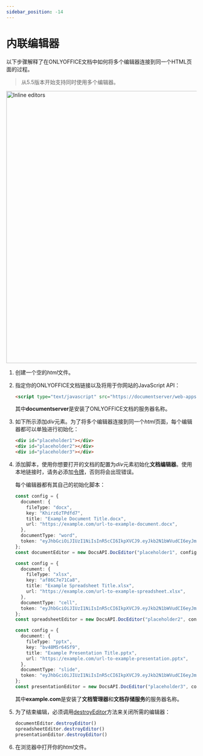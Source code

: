 ```yaml
---
sidebar_position: -14
---
```


# 内联编辑器

以下步骤解释了在ONLYOFFICE文档中如何将多个编辑器连接到同一个HTML页面的过程。

> 从5.5版本开始支持同时使用多个编辑器。

<img alt="Inline editors" src="/assets/images/editor/inlineEditors.png" width="720px" />

1. 创建一个空的*html*文件。

2. 指定你的ONLYOFFICE文档链接以及将用于你网站的JavaScript API：

   ``` html
   <script type="text/javascript" src="https://documentserver/web-apps/apps/api/documents/api.js"></script>
   ```

   其中**documentserver**是安装了ONLYOFFICE文档的服务器名称。

3. 如下所示添加*div*元素。为了将多个编辑器连接到同一个*html*页面，每个编辑器都可以单独进行初始化：

   ``` html
   <div id="placeholder1"></div>
   <div id="placeholder2"></div>
   <div id="placeholder3"></div>
   ```

4. 添加脚本，使用你想要打开的文档的配置为*div*元素初始化**文档编辑器**。使用本地链接时，请务必添加[令牌](./security.md)，否则将会出现错误。

   每个编辑器都有其自己的初始化脚本：

   ``` ts
   const config = {
     document: {
       fileType: "docx",
       key: "Khirz6zTPdfd7",
       title: "Example Document Title.docx",
       url: "https://example.com/url-to-example-document.docx",
     },
     documentType: "word",
     token: "eyJhbGciOiJIUzI1NiIsInR5cCI6IkpXVCJ9.eyJkb2N1bWVudCI6eyJmaWxlVHlwZSI6ImRvY3giLCJrZXkiOiJLaGlyejZ6VFBkZmQ3IiwidGl0bGUiOiJFeGFtcGxlIERvY3VtZW50IFRpdGxlLmRvY3giLCJ1cmwiOiJodHRwczovL2V4YW1wbGUuY29tL3VybC10by1leGFtcGxlLWRvY3VtZW50LmRvY3gifSwiZG9jdW1lbnRUeXBlIjoid29yZCJ9.7IpEJxdOvBQ0kJ8l6ZegIV4tX5vsPbZZCDDVmcFROXc",
   };
   const documentEditor = new DocsAPI.DocEditor("placeholder1", config);

   const config = {
     document: {
       fileType: "xlsx",
       key: "af86C7e71Ca8",
       title: "Example Spreadsheet Title.xlsx",
       url: "https://example.com/url-to-example-spreadsheet.xlsx",
     },
     documentType: "cell",
     token: "eyJhbGciOiJIUzI1NiIsInR5cCI6IkpXVCJ9.eyJkb2N1bWVudCI6eyJmaWxlVHlwZSI6Inhsc3giLCJrZXkiOiJhZjg2QzdlNzFDYTgiLCJ0aXRsZSI6IkV4YW1wbGUgU3ByZWFkc2hlZXQgVGl0bGUueGxzeCIsInVybCI6Imh0dHBzOi8vZXhhbXBsZS5jb20vdXJsLXRvLWV4YW1wbGUtc3ByZWFkc2hlZXQueGxzeCJ9LCJkb2N1bWVudFR5cGUiOiJjZWxsIn0.8CklPIjYSEkgM7swGAC7-85ICcq_42be3WTWNOuvhlg",
   };
   const spreadsheetEditor = new DocsAPI.DocEditor("placeholder2", config);

   const config = {
     document: {
       fileType: "pptx",
       key: "bv48M5r64Sf9",
       title: "Example Presentation Title.pptx",
       url: "https://example.com/url-to-example-presentation.pptx",
     },
     documentType: "slide",
     token: "eyJhbGciOiJIUzI1NiIsInR5cCI6IkpXVCJ9.eyJkb2N1bWVudCI6eyJmaWxlVHlwZSI6InBwdHgiLCJrZXkiOiJidjQ4TTVyNjRTZjkiLCJ0aXRsZSI6IkV4YW1wbGUgUHJlc2VudGF0aW9uIFRpdGxlLnBwdHgiLCJ1cmwiOiJodHRwczovL2V4YW1wbGUuY29tL3VybC10by1leGFtcGxlLXByZXNlbnRhdGlvbi5wcHR4In0sImRvY3VtZW50VHlwZSI6InNsaWRlIn0.FKaDWfJE-OuODhtpq-8Qv6BdDy_evgdpaBw616T7zOs",
   };
   const presentationEditor = new DocsAPI.DocEditor("placeholder3", config);
   ```

   其中**example.com**是安装了**文档管理器**和**文档存储服务**的服务器名称。

5. 为了结束编辑，必须调用[destroyEditor](../../usage-api/methods.md#destroyeditor)方法来关闭所需的编辑器：

   ``` ts
   documentEditor.destroyEditor()
   spreadsheetEditor.destroyEditor()
   presentationEditor.destroyEditor()
   ```

6. 在浏览器中打开你的*html*文件。
